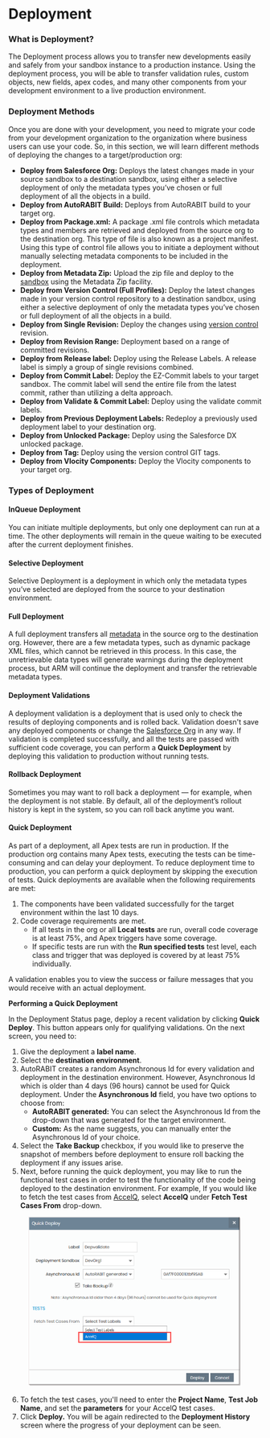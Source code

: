 # Deployment

### What is Deployment? <a href="#what-is-deployment" id="what-is-deployment"></a>

The Deployment process allows you to transfer new developments easily and safely from your sandbox instance to a production instance. Using the deployment process, you will be able to transfer validation rules, custom objects, new fields, apex codes, and many other components from your development environment to a live production environment.

### Deployment Methods <a href="#deployment-methods" id="deployment-methods"></a>

Once you are done with your development, you need to migrate your code from your development organization to the organization where business users can use your code. So, in this section, we will learn different methods of deploying the changes to a target/production org:

* **Deploy from Salesforce Org:** Deploys the latest changes made in your source sandbox to a destination sandbox, using either a selective deployment of only the metadata types you’ve chosen or full deployment of all the objects in a build.
* **Deploy from AutoRABIT Build:** Deploys from AutoRABIT build to your target org.
* **Deploy from Package.xml:** A package .xml file controls which metadata types and members are retrieved and deployed from the source org to the destination org. This type of file is also known as a project manifest. Using this type of control file allows you to initiate a deployment without manually selecting metadata components to be included in the deployment.
* **Deploy from Metadata Zip:** Upload the zip file and deploy to the [sandbox](https://www.autorabit.com/blog/the-impact-of-automation-in-salesforce-sandbox-management/) using the Metadata Zip facility.
* **Deploy from Version Control (Full Profiles):** Deploy the latest changes made in your version control repository to a destination sandbox, using either a selective deployment of only the metadata types you’ve chosen or full deployment of all the objects in a build.
* **Deploy from Single Revision:** Deploy the changes using [version control](https://www.autorabit.com/blog/8-benefits-of-version-control-in-salesforce-development/) revision.
* **Deploy from Revision Range:** Deployment based on a range of committed revisions.
* **Deploy from Release label:** Deploy using the Release Labels. A release label is simply a group of single revisions combined.
* **Deploy from Commit Label:** Deploy the EZ-Commit labels to your target sandbox. The commit label will send the entire file from the latest commit, rather than utilizing a delta approach.
* **Deploy from Validate & Commit Label:** Deploy using the validate commit labels.
* **Deploy from Previous Deployment Labels:** Redeploy a previously used deployment label to your destination org.
* **Deploy from Unlocked Package:** Deploy using the Salesforce DX unlocked package.
* **Deploy from Tag:** Deploy using the version control GIT tags.
* **Deploy from Vlocity Components:** Deploy the Vlocity components to your target org.

### Types of Deployment <a href="#types-of-deployment" id="types-of-deployment"></a>

#### InQueue Deployment <a href="#inqueue-deployment" id="inqueue-deployment"></a>

You can initiate multiple deployments, but only one deployment can run at a time. The other deployments will remain in the queue waiting to be executed after the current deployment finishes.

#### Selective Deployment <a href="#selective-deployment" id="selective-deployment"></a>

Selective Deployment is a deployment in which only the metadata types you’ve selected are deployed from the source to your destination environment.

#### Full Deployment <a href="#full-deployment" id="full-deployment"></a>

A full deployment transfers all [metadata](https://www.autorabit.com/blog/the-role-of-metadata-in-devops-for-salesforce/) in the source org to the destination org. However, there are a few metadata types, such as dynamic package XML files, which cannot be retrieved in this process. In this case, the unretrievable data types will generate warnings during the deployment process, but ARM will continue the deployment and transfer the retrievable metadata types.

#### Deployment Validations <a href="#deployment-validations" id="deployment-validations"></a>

A deployment validation is a deployment that is used only to check the results of deploying components and is rolled back. Validation doesn't save any deployed components or change the [Salesforce Org](../../registration/salesforce-org/salesforce-org-management.md) in any way. If validation is completed successfully, and all the tests are passed with sufficient code coverage, you can perform a **Quick Deployment** by deploying this validation to production without running tests.

#### Rollback Deployment <a href="#rollback-deployment" id="rollback-deployment"></a>

Sometimes you may want to roll back a deployment — for example, when the deployment is not stable. By default, all of the deployment’s rollout history is kept in the system, so you can roll back anytime you want.

#### Quick Deployment <a href="#quick-deployment" id="quick-deployment"></a>

As part of a deployment, all Apex tests are run in production. If the production org contains many Apex tests, executing the tests can be time-consuming and can delay your deployment. To reduce deployment time to production, you can perform a quick deployment by skipping the execution of tests. Quick deployments are available when the following requirements are met:

1. The components have been validated successfully for the target environment within the last 10 days.
2. Code coverage requirements are met.
   * If all tests in the org or all **Local tests** are run, overall code coverage is at least 75%, and Apex triggers have some coverage.
   * If specific tests are run with the **Run specified tests** test level, each class and trigger that was deployed is covered by at least 75% individually.

A validation enables you to view the success or failure messages that you would receive with an actual deployment.

**Performing a Quick Deployment**

In the Deployment Status page, deploy a recent validation by clicking **Quick Deploy**. This button appears only for qualifying validations. On the next screen, you need to:

1. Give the deployment a **label name**.
2. Select the **destination environment**.
3. AutoRABIT creates a random Asynchronous Id for every validation and deployment in the destination environment. However, Asynchronous Id which is older than 4 days (96 hours) cannot be used for Quick deployment. Under the **Asynchronous Id** field, you have two options to choose from:
   * **AutoRABIT generated:** You can select the Asynchronous Id from the drop-down that was generated for the target environment.
   * **Custom:** As the name suggests, you can manually enter the Asynchronous Id of your choice.
4. Select the **Take Backup** checkbox, if you would like to preserve the snapshot of members before deployment to ensure roll backing the deployment if any issues arise.
5. Next, before running the quick deployment, you may like to run the functional test cases in order to test the functionality of the code being deployed to the destination environment. For example, If you would like to fetch the test cases from [AccelQ](https://www.autorabit.com/blog/autorabit-and-accelq-partner-to-achieve-a-complete-continuous-delivery-solution/), select **AccelQ** under **Fetch Test Cases From** drop-down.

<figure><img src="../../../../.gitbook/assets/image (65) (1).png" alt="" width="473"><figcaption></figcaption></figure>

6. To fetch the test cases, you'll need to enter the **Project Name**, **Test Job Name**, and set the **parameters** for your AccelQ test cases.
7. Click **Deploy.** You will be again redirected to the **Deployment History** screen where the progress of your deployment can be seen.
